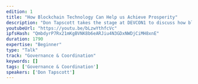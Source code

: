 ```yaml
---
edition: 1
title: "How Blockchain Technology Can Help us Achieve Prosperity"
description: "Don Tapscott takes the stage at DEVCON1 to discuss how blockchain technology can help us achieve prosperity."
youtubeUrl: "https://youtu.be/bLzwYthfcVc"
ipfsHash: "QmbdyrP7Rx21mKgBVNK8b6eARJiu4N3GDxNWDjCiMH8xnE"
duration: 1790
expertise: "Beginner"
type: "Talk"
track: "Governance & Coordination"
keywords: []
tags: ['Governance & Coordination']
speakers: ['Don Tapscott']
---
```

